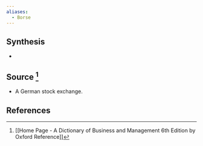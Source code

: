 ```yaml
---
aliases:
  - Borse
---
```

## Synthesis
- 
## Source [^1]
- A German stock exchange.
## References

[^1]: [[Home Page - A Dictionary of Business and Management 6th Edition by Oxford Reference]]